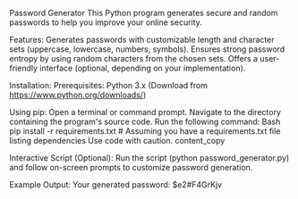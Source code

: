 Password Generator
This Python program generates secure and random passwords to help you improve your online security.

Features:
Generates passwords with customizable length and character sets (uppercase, lowercase, numbers, symbols).
Ensures strong password entropy by using random characters from the chosen sets.
Offers a user-friendly interface (optional, depending on your implementation).

Installation:
Prerequisites:
Python 3.x (Download from https://www.python.org/downloads/)

Using pip:
Open a terminal or command prompt.
Navigate to the directory containing the program's source code.
Run the following command:
Bash
pip install -r requirements.txt  # Assuming you have a requirements.txt file listing dependencies
Use code with caution.
content_copy

Interactive Script (Optional):
Run the script (python password_generator.py) and follow on-screen prompts to customize password generation.

Example Output:
Your generated password: $e2#F4GrKjv
